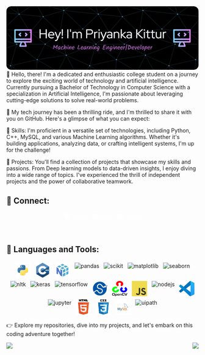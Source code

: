 <img src="https://github.com/kitturpriya/kitturpriya/blob/main/github-header-image.png">
👋 Hello, there! I'm a dedicated and enthusiastic college student on a journey to explore the exciting world of technology and artificial intelligence. Currently pursuing a Bachelor of Technology in Computer Science with a specialization in Artificial Intelligence, I'm passionate about leveraging cutting-edge solutions to solve real-world problems.


🚀 My tech journey has been a thrilling ride, and I'm thrilled to share it with you on GitHub. Here's a glimpse of what you can expect:

🧠 Skills: I'm proficient in a versatile set of technologies, including Python, C++, MySQL, and various Machine Learning algorithms. Whether it's building applications, analyzing data, or crafting intelligent systems, I'm up for the challenge!

💼 Projects: You'll find a collection of projects that showcase my skills and passions. From Deep learning models to data-driven insights, I enjoy diving into a wide range of topics. I've experienced the thrill of independent projects and the power of collaborative teamwork.

## 🔗 Connect:


<p align="center">
 <a href="https://www.linkedin.com/in/priyanka-kittur-a15379206/" target="_blank" rel="noopener noreferrer"> <img src="https://cdn1.iconfinder.com/data/icons/logotypes/32/circle-linkedin-512.png" alt="Python" height="40" style="vertical-align: top; margin: 4px; filter: brightness(0) invert(1);"></a>
 <a href="mailto:priyankakittur557@gmail.com"> <img src="https://mailmeteor.com/logos/assets/PNG/Gmail_Logo_512px.png" alt="gmail" height="20" style="vertical-align: top; margin: 4px; filter: brightness(0) invert(1);"></a>
  <a href="https://www.hackerrank.com/priyankakittur51" target="_blank" rel="noopener noreferrer"> <img src="https://cdn4.iconfinder.com/data/icons/logos-and-brands/512/160_Hackerrank_logo_logos-512.png" alt="Python" height="40" style="vertical-align: top; margin: 4px; filter: brightness(0) invert(1);"> </a>
</p>

<br />

## 🧰 Languages and Tools:
<p align="center">
<img src="https://raw.githubusercontent.com/github/explore/80688e429a7d4ef2fca1e82350fe8e3517d3494d/topics/python/python.png" alt="Python" height="40" style="vertical-align:top; margin:4px">
 <img src="https://raw.githubusercontent.com/github/explore/80688e429a7d4ef2fca1e82350fe8e3517d3494d/topics/cpp/cpp.png" alt="cpp" height="40" style="vertical-align:top; margin:4px">
 <img src="https://raw.githubusercontent.com/github/explore/d530d6a3a171a53f7b8eb4e9e005136e7ebd898f/topics/numpy/numpy.png" alt="numpy" height="40" style="vertical-align:top; margin:4px">
 <img src="https://camo.githubusercontent.com/981d48e57e23a4907cebc4eb481799b5882595ea978261f22a3e131dcd6ebee6/68747470733a2f2f70616e6461732e7079646174612e6f72672f7374617469632f696d672f70616e6461732e737667" alt="pandas" height="40" style="vertical-align:top; margin:4px">
 <img src="https://raw.githubusercontent.com/scikit-learn/scikit-learn/main/doc/logos/scikit-learn-logo.png" alt="scikit" height="40" style="vertical-align:top; margin:4px">
 <img src="https://camo.githubusercontent.com/109927a15915074d15313889468aa9aa688de3b9e38cc4359a01f665d351114e/68747470733a2f2f6d6174706c6f746c69622e6f72672f5f7374617469632f6c6f676f322e737667" alt="matplotlib" height="40" style="vertical-align:top; margin:4px">
 <img src="https://raw.githubusercontent.com/mwaskom/seaborn/master/doc/_static/logo-wide-lightbg.svg" alt="seaborn" height="40" style="vertical-align:top; margin:4px">
 <img src="https://avatars.githubusercontent.com/u/124114?s=200&v=4" alt="nltk" height="40" style="vertical-align:top; margin:4px">
 <img src="https://camo.githubusercontent.com/906e661107a3bc03104ca5d88336d1f4b0e80fdcac65efaf7904041d371c747f/68747470733a2f2f73332e616d617a6f6e6177732e636f6d2f6b657261732e696f2f696d672f6b657261732d6c6f676f2d323031382d6c617267652d313230302e706e67" alt="keras" height="40" style="vertical-align:top; margin:4px">
  <img src="https://camo.githubusercontent.com/aeb4f612bd9b40d81c62fcbebd6db44a5d4344b8b962be0138817e18c9c06963/68747470733a2f2f7777772e74656e736f72666c6f772e6f72672f696d616765732f74665f6c6f676f5f686f72697a6f6e74616c2e706e67" alt="tensorflow" height="40" style="vertical-align:top; margin:4px">
 <img src="https://raw.githubusercontent.com/scipy/scipy/main/doc/source/_static/logo.svg" alt="scipy" height="40" style="vertical-align:top; margin:4px">
 <img src="https://raw.githubusercontent.com/github/explore/80688e429a7d4ef2fca1e82350fe8e3517d3494d/topics/opencv/opencv.png" alt="opencv" height="40" style="vertical-align:top; margin:4px">
<img src="https://raw.githubusercontent.com/github/explore/80688e429a7d4ef2fca1e82350fe8e3517d3494d/topics/javascript/javascript.png" alt="Javascript" height="40" style="vertical-align:top; margin:4px">
 <img src="https://nodejs.org/static/images/logo.svg" alt="nodejs" height="40" style="vertical-align:top; margin:4px">
<img src="https://raw.githubusercontent.com/github/explore/80688e429a7d4ef2fca1e82350fe8e3517d3494d/topics/visual-studio-code/visual-studio-code.png" alt="VS Code" height="40" style="vertical-align:top; margin:4px">
 <img src="https://docs.jupyter.org/en/latest/_static/jupyter.svg" alt="jupyter" height="40" style="vertical-align:top; margin:4px">
 <img src="https://raw.githubusercontent.com/github/explore/80688e429a7d4ef2fca1e82350fe8e3517d3494d/topics/html/html.png" alt="html" height="40" style="vertical-align:top; margin:4px">
 <img src="https://raw.githubusercontent.com/github/explore/80688e429a7d4ef2fca1e82350fe8e3517d3494d/topics/css/css.png" alt="css" height="40" style="vertical-align:top; margin:4px">
 <img src="https://raw.githubusercontent.com/github/explore/80688e429a7d4ef2fca1e82350fe8e3517d3494d/topics/mysql/mysql.png" alt="mysql" height="40" style="vertical-align:top; margin:4px">
 <img src="https://upload.wikimedia.org/wikipedia/en/thumb/8/80/UiPath_2019_Corporate_Logo.png/330px-UiPath_2019_Corporate_Logo.png" alt="uipath" height="40" style="vertical-align:top; margin:4px">
 
 
</p>

👉 Explore my repositories, dive into my projects, and let's embark on this coding adventure together!

<div>
<a href="https://github-readme-stats.vercel.app/api?username=CharalambosIoannou&theme=tokyonight">
  <img  align="left" src="https://github-readme-stats.vercel.app/api?username=kitturpriya&count_private=true&show_icons=true&theme=holi" />
</a>
<a href="https://github-readme-stats.vercel.app/api/top-langs/?username=CharalambosIoannou&hide=php&theme=tokyonight">
  <img align="right" src="https://github-readme-stats.vercel.app/api/top-langs/?username=kitturpriya&hide=php&theme=holi" />
</a>
</div>

 
